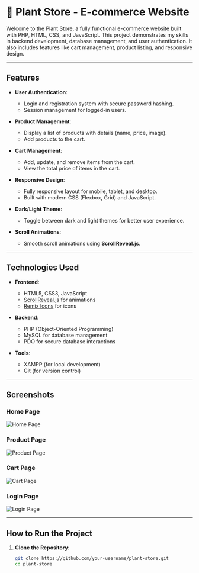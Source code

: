 # 🌱 Plant Store - E-commerce Website

Welcome to the Plant Store, a fully functional e-commerce website built with PHP, HTML, CSS, and JavaScript. This project demonstrates my skills in backend development, database management, and user authentication. It also includes features like cart management, product listing, and responsive design.

---

## **Features**

- **User Authentication**:
  - Login and registration system with secure password hashing.
  - Session management for logged-in users.

- **Product Management**:
  - Display a list of products with details (name, price, image).
  - Add products to the cart.

- **Cart Management**:
  - Add, update, and remove items from the cart.
  - View the total price of items in the cart.

- **Responsive Design**:
  - Fully responsive layout for mobile, tablet, and desktop.
  - Built with modern CSS (Flexbox, Grid) and JavaScript.

- **Dark/Light Theme**:
  - Toggle between dark and light themes for better user experience.

- **Scroll Animations**:
  - Smooth scroll animations using **ScrollReveal.js**.

---

## **Technologies Used**

- **Frontend**:
  - HTML5, CSS3, JavaScript
  - [ScrollReveal.js](https://scrollrevealjs.org/) for animations
  - [Remix Icons](https://remixicon.com/) for icons

- **Backend**:
  - PHP (Object-Oriented Programming)
  - MySQL for database management
  - PDO for secure database interactions

- **Tools**:
  - XAMPP (for local development)
  - Git (for version control)

---

## **Screenshots**

### Home Page
![Home Page](screenshots/home.png)

### Product Page
![Product Page](screenshots/products.png)

### Cart Page
![Cart Page](screenshots/cart.png)

### Login Page
![Login Page](screenshots/login.png)

---

## **How to Run the Project**

1. **Clone the Repository**:
   ```bash
   git clone https://github.com/your-username/plant-store.git
   cd plant-store
